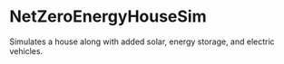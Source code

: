 # NetZeroEnergyHouseSim
Simulates a house along with added solar, energy storage, and electric vehicles.
